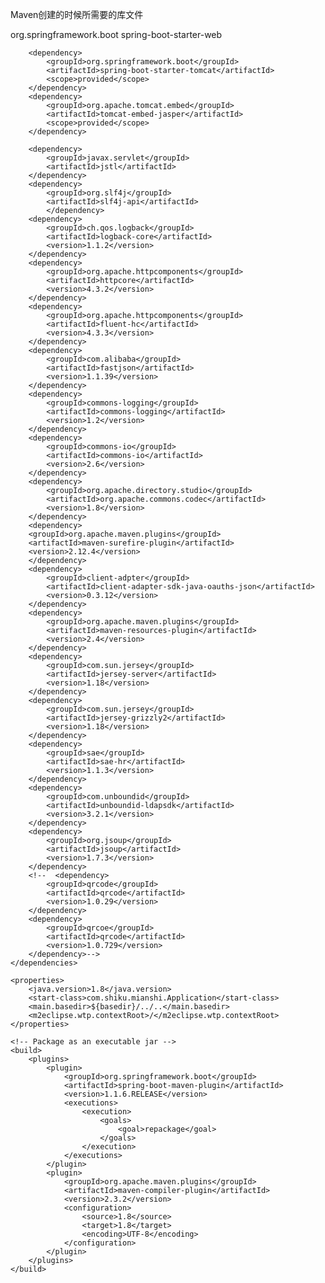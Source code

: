 Maven创建的时候所需要的库文件

<dependency>
			<groupId>org.springframework.boot</groupId>
			<artifactId>spring-boot-starter-web</artifactId>
		</dependency>
		
		<dependency>
			<groupId>org.springframework.boot</groupId>
			<artifactId>spring-boot-starter-tomcat</artifactId>
			<scope>provided</scope>
		</dependency>
		<dependency>
			<groupId>org.apache.tomcat.embed</groupId>
			<artifactId>tomcat-embed-jasper</artifactId>
			<scope>provided</scope>
		</dependency>

		<dependency>
			<groupId>javax.servlet</groupId>
			<artifactId>jstl</artifactId>
		</dependency>
		<dependency>
			<groupId>org.slf4j</groupId>
			<artifactId>slf4j-api</artifactId>
			</dependency>
		<dependency>
			<groupId>ch.qos.logback</groupId>
			<artifactId>logback-core</artifactId>
			<version>1.1.2</version>
		</dependency>
		<dependency>
			<groupId>org.apache.httpcomponents</groupId>
			<artifactId>httpcore</artifactId>
			<version>4.3.2</version>
		</dependency>
		<dependency>
			<groupId>org.apache.httpcomponents</groupId>
			<artifactId>fluent-hc</artifactId>
			<version>4.3.3</version>
		</dependency>
		<dependency>
			<groupId>com.alibaba</groupId>
			<artifactId>fastjson</artifactId>
			<version>1.1.39</version>
		</dependency>
		<dependency>
			<groupId>commons-logging</groupId>
			<artifactId>commons-logging</artifactId>
			<version>1.2</version>
		</dependency>
		<dependency>
			<groupId>commons-io</groupId>
			<artifactId>commons-io</artifactId>
			<version>2.6</version>
		</dependency>
		<dependency>
			<groupId>org.apache.directory.studio</groupId>
			<artifactId>org.apache.commons.codec</artifactId>
			<version>1.8</version>
		</dependency>
		<dependency>
		<groupId>org.apache.maven.plugins</groupId>
		<artifactId>maven-surefire-plugin</artifactId>
		<version>2.12.4</version>
		</dependency>
		<dependency>
			<groupId>client-adpter</groupId>
			<artifactId>client-adapter-sdk-java-oauths-json</artifactId>
			<version>0.3.12</version>
		</dependency>
		<dependency>
			<groupId>org.apache.maven.plugins</groupId>
			<artifactId>maven-resources-plugin</artifactId>
			<version>2.4</version>
		</dependency>
		<dependency>
			<groupId>com.sun.jersey</groupId>
			<artifactId>jersey-server</artifactId>
			<version>1.18</version>
		</dependency>
		<dependency>
			<groupId>com.sun.jersey</groupId>
			<artifactId>jersey-grizzly2</artifactId>
			<version>1.18</version>
		</dependency>
		<dependency>
			<groupId>sae</groupId>
			<artifactId>sae-hr</artifactId>
			<version>1.1.3</version>
		</dependency>
		<dependency>
			<groupId>com.unboundid</groupId>
			<artifactId>unboundid-ldapsdk</artifactId>
			<version>3.2.1</version>
		</dependency>
		<dependency>
			<groupId>org.jsoup</groupId>
			<artifactId>jsoup</artifactId>
			<version>1.7.3</version>
		</dependency>
		<!--  <dependency>
			<groupId>qrcode</groupId>
			<artifactId>qrcode</artifactId>
			<version>1.0.29</version>
		</dependency>
		<dependency>
			<groupId>qrcoe</groupId>
			<artifactId>qrcode</artifactId>
			<version>1.0.729</version>
		</dependency>-->
	</dependencies>

	<properties>
		<java.version>1.8</java.version>
		<start-class>com.shiku.mianshi.Application</start-class>
		<main.basedir>${basedir}/../..</main.basedir>
		<m2eclipse.wtp.contextRoot>/</m2eclipse.wtp.contextRoot>
	</properties>

	<!-- Package as an executable jar -->
	<build>
		<plugins>
			<plugin>
				<groupId>org.springframework.boot</groupId>
				<artifactId>spring-boot-maven-plugin</artifactId>
				<version>1.1.6.RELEASE</version>
				<executions>
					<execution>
						<goals>
							<goal>repackage</goal>
						</goals>
					</execution>
				</executions>
			</plugin>
			<plugin>
				<groupId>org.apache.maven.plugins</groupId>
				<artifactId>maven-compiler-plugin</artifactId>
				<version>2.3.2</version>
				<configuration>
					<source>1.8</source>
					<target>1.8</target>
					<encoding>UTF-8</encoding>
				</configuration>
			</plugin>
		</plugins>
	</build>
